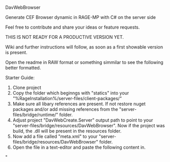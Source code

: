 DavWebBrowser

Generate CEF Browser dynamic in RAGE-MP with C# on the server side

Feel free to contribute and share your ideas or feature requests.

THIS IS NOT READY FOR A PRODUCTIVE VERSION YET. 

Wiki and further instructions will follow, as soon as a first showable version is present.

Open the readme in RAW format or something simmilar to see the following better formatted.

Starter Guide:
1. Clone project
2. Copy the folder which beginngs with "statics" into your "%RageInstallation%/server-files/client-packages/"
3. Make sure all libary references are present. If not restore nuget packages and/or add missing references from the "server-files/bridge/runtime/" folder.
4. Adjust project "DavWebCreate.Server" output path to point to your  "server-files/bridge/resources/DavWebBrowser". Now if the project was build, the .dll will be present in the resources folder.
5. Now add a file called "meta.xml" to your "server-files/bridge/resources/DavWebBrowser" folder.
6. Open the file in a text-editor and paste the following content in.
  
"<?xml version="1.0" encoding="utf-8"?>
<meta>
  <info name = "DavWebCreator" author="Davidowiz" type="gamemode"/>
  
  <!-- Gamemode library -->
  <script src = "netcoreapp2.2/DavWebCreator.Server.dll" />

  <settings>
    <!-- Server Configuration -->
    <setting name="PAGE_TITLE" value="DavWebCreator"/>
  
    <!-- Stylesheet Configuration-->
    <setting name = "THEME" value="default"/>
  </settings>
</meta>"

7. This is hopefully everything in order to contribute.

Notes:
Html template is splitted in a 3x3 Grid to set the content elements to the desired positions.
Width and height of the html is too adjustable.
Themes will be implemented later for the browser and for the browser elements. (elements will overwrite browser or container style rules)

The main goal is to improve the development process and give the possibility to change every element of a browser in real time with almost 0 afford. (Compared to creating HTML,CSS,Javascript.... files, the logic behind and the actual connection to your backend).

*** MIT license ***

Best regards, David
